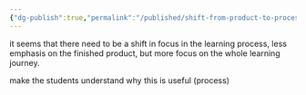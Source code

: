 ```yaml
---
{"dg-publish":true,"permalink":"/published/shift-from-product-to-process/","noteIcon":""}
---
```


it seems that there need to be a shift in focus in the learning process, less emphasis on the finished product, but more focus on the whole learning journey.

make the students understand why this is useful (process)
